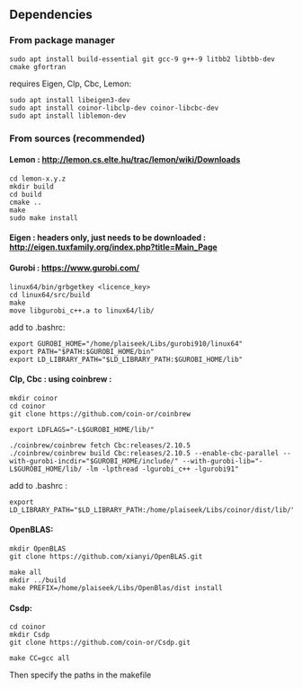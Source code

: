 ## Dependencies

### From package manager

    sudo apt install build-essential git gcc-9 g++-9 litbb2 libtbb-dev cmake gfortran

requires Eigen, Clp, Cbc, Lemon:

    sudo apt install libeigen3-dev
    sudo apt install coinor-libclp-dev coinor-libcbc-dev
    sudo apt install liblemon-dev
    
### From sources (recommended)


#### Lemon : http://lemon.cs.elte.hu/trac/lemon/wiki/Downloads

    cd lemon-x.y.z
    mkdir build
    cd build
    cmake ..
    make
    sudo make install

#### Eigen : headers only, just needs to be downloaded : http://eigen.tuxfamily.org/index.php?title=Main_Page

#### Gurobi : https://www.gurobi.com/

    linux64/bin/grbgetkey <licence_key>
    cd linux64/src/build
    make
    move libgurobi_c++.a to linux64/lib/

add to .bashrc:

    export GUROBI_HOME="/home/plaiseek/Libs/gurobi910/linux64"
    export PATH="$PATH:$GUROBI_HOME/bin"
    export LD_LIBRARY_PATH="$LD_LIBRARY_PATH:$GUROBI_HOME/lib"

#### Clp, Cbc : using coinbrew :

    mkdir coinor
    cd coinor
    git clone https://github.com/coin-or/coinbrew
<!-- export OPT_CFLAGS="-pipe -flto -march=native"
    export OPT_CXXFLAGS="-pipe -flto -march=native"
    export LDFLAGS="-L$GUROBI_HOME/lib/ -pipe -flto" -->
    export LDFLAGS="-L$GUROBI_HOME/lib/"
     
    ./coinbrew/coinbrew fetch Cbc:releases/2.10.5
    ./coinbrew/coinbrew build Cbc:releases/2.10.5 --enable-cbc-parallel --with-gurobi-incdir="$GUROBI_HOME/include/" --with-gurobi-lib="-L$GUROBI_HOME/lib/ -lm -lpthread -lgurobi_c++ -lgurobi91"
<!-- 
-->

add to .bashrc :

    export LD_LIBRARY_PATH="$LD_LIBRARY_PATH:/home/plaiseek/Libs/coinor/dist/lib/"

      
#### OpenBLAS:

    mkdir OpenBLAS
    git clone https://github.com/xianyi/OpenBLAS.git
<!--- edit Makefile.rules: CC = gcc ; FC = gfortran ; COMMON_OPT = -O2 -march=native -->
    make all
    mkdir ../build
    make PREFIX=/home/plaiseek/Libs/OpenBlas/dist install

#### Csdp:
    cd coinor
    mkdir Csdp
    git clone https://github.com/coin-or/Csdp.git
<!---  edit Makefile.rules: CC = gcc ; FC = gfortran ; COMMON_OPT = -O2 -march=native -->
<!---  edit Makefile.rules: replace /usr/local by ../dist modify BLAS linking to -L../../../OpenBLAS/lib -lopenblas -->
    make CC=gcc all


Then specify the paths in the makefile
